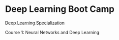 # Deep Learning Boot Camp

[Deep Learning Specialization](https://www.coursera.org/specializations/deep-learning)

Course 1: Neural Networks and Deep Learning

